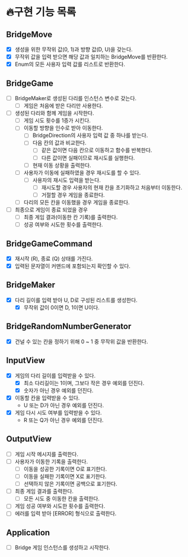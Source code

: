 # 🔥구현 기능 목록

## BridgeMove
- [x] 생성을 위한 무작위 값(0, 1)과 방향 값(D, U)을 갖는다.
- [x] 무작위 값을 입력 받으면 해당 값과 일치하는 BridgeMove를 반환한다.
- [x] Enum의 모든 사용자 입력 값를 리스트로 반환한다.

## BridgeGame
- [ ] BridgeMaker로 생성된 다리를 인스턴스 변수로 갖는다.
  - [ ] 게임은 처음에 받은 다리만 사용한다.
- [ ] 생성된 다리와 함께 게임을 시작한다.
  - [ ] 게임 시도 횟수를 1증가 시킨다.
  - [ ] 이동할 방향을 인수로 받아 이동한다.
    - [ ] BridgeDirection의 사용자 입력 값 중 하나를 받는다.
    - [ ] 다음 칸의 값과 비교한다.
      - [ ] 같은 값이면 다음 칸으로 이동하고 함수를 반복한다.
      - [ ] 다른 값이면 실패이므로 재시도를 실행한다.
    - [ ] 현재 이동 상황을 출력한다.
  - [ ] 사용자가 이동에 실패하였을 경우 재시도를 할 수 있다.
    - [ ] 사용자의 재시도 입력을 받는다.
      - [ ] 재시도할 경우 사용자의 현재 칸을 초기화하고 처음부터 이동한다.
      - [ ] 거절할 경우 게임을 종료한다.
  - [ ] 다리의 모든 칸을 이동했을 경우 게임을 종료한다.
- [ ] 최종으로 게임이 종료 되었을 경우
  - [ ] 최종 게임 결과(이동한 칸 기록)를 출력한다. 
  - [ ] 성공 여부와 시도한 횟수를 출력한다.

## BridgeGameCommand
- [x] 재시작 (R), 종료 (Q) 상태를 가진다.
- [x] 입력된 문자열이 커맨드에 포함되는지 확인할 수 있다.

## BridgeMaker
- [X] 다리 길이를 입력 받아 U, D로 구성된 리스트를 생성한다.
  - [X] 무작위 값이 0이면 D, 1이면 U이다.

## BridgeRandomNumberGenerator
- [x] 건널 수 있는 칸을 정하기 위해 0 ~ 1 중 무작위 값을 반환한다.

## InputView
- [x] 게임의 다리 길이를 입력받을 수 있다.
  - [x] 최소 다리길이는 1이며, 그보다 작은 경우 예외를 던진다.
  - [x] 숫자가 아닌 경우 예외를 던진다.
- [x] 이동할 칸을 입력받을 수 있다.
  - U 또는 D가 아닌 경우 예외를 던진다.
- [x] 게임 다시 시도 여부를 입력받을 수 있다.
  - R 또는 Q가 아닌 경우 예외를 던진다.

## OutputView
- [ ] 게임 시작 메시지를 출력한다.
- [ ] 사용자가 이동한 기록을 출력한다.
  - [ ] 이동을 성공한 기록이면 O로 표기한다.
  - [ ] 이동을 실패한 기록이면 X로 표기한다.
  - [ ] 선택하지 않은 기록이면 공백으로 표기한다.
- [ ] 최종 게임 결과를 출력한다.
  - [ ] 모든 시도 중 이동한 칸을 출력한다.
- [ ] 게임 성공 여부와 시도한 횟수를 출력한다.
- [ ] 에러를 입력 받아 [ERROR] 형식으로 출력한다.

## Application
- [ ] Bridge 게임 인스턴스를 생성하고 시작한다.